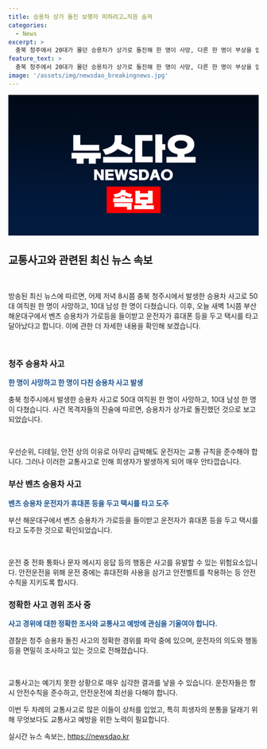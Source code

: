 ```yaml
---
title: 승용차 상가 돌진 보행자 피하려고…직원 숨져
categories:
  - News
excerpt: >
  충북 청주에서 20대가 몰던 승용차가 상가로 돌진해 한 명이 사망, 다른 한 명이 부상을 입었습니다. 경찰은 보행자를 피하기 위해 사고를 낸 것으로 추정하고 사고 경위를 조사 중입니다. 또한, 부산 해운대에서 벤츠 승용차가 가로등을 들이받고 운전자가 휴대폰 등을 두고 택시를 타고 도주한 사고가 발생했습니다. 현재 운전자를 추적 중에 있습니다.
feature_text: >
  충북 청주에서 20대가 몰던 승용차가 상가로 돌진해 한 명이 사망, 다른 한 명이 부상을 입었습니다. 경찰은 보행자를 피하기 위해 사고를 낸 것으로 추정하고 사고 경위를 조사 중입니다. 또한, 부산 해운대에서 벤츠 승용차가 가로등을 들이받고 운전자가 휴대폰 등을 두고 택시를 타고 도주한 사고가 발생했습니다. 현재 운전자를 추적 중에 있습니다.
image: '/assets/img/newsdao_breakingnews.jpg'
---
```


<p><img src="/assets/img/newsdao_breakingnews.jpg" alt="ranknews 속보" /></p>

<h2 data-ke-size="size26">교통사고와 관련된 최신 뉴스 속보</h2>

<p data-ke-size="size16">&nbsp;</p>

<p>방송된 최신 뉴스에 따르면, 어제 저녁 8시쯤 충북 청주시에서 발생한 승용차 사고로 50대 여직원 한 명이 사망하고, 10대 남성 한 명이 다쳤습니다. 이후, 오늘 새벽 1시쯤 부산 해운대구에서 벤츠 승용차가 가로등을 들이받고 운전자가 휴대폰 등을 두고 택시를 타고 달아났다고 합니다. 
이에 관한 더 자세한 내용을 확인해 보겠습니다.</p>

<p data-ke-size="size16">&nbsp;</p>

<h3>청주 승용차 사고</h3>

<p data-ke-size="size16"><b><span style="color: #1a5490;">한 명이 사망하고 한 명이 다친 승용차 사고 발생</span></b></p>

<p>충북 청주시에서 발생한 승용차 사고로 50대 여직원 한 명이 사망하고, 10대 남성 한 명이 다쳤습니다. 사건 목격자들의 진술에 따르면, 승용차가 상가로 돌진했던 것으로 보고되었습니다. </p>

<p data-ke-size="size16">&nbsp;</p>

<p>우선순위, 디테일, 안전 상의 이유로 아무리 급박해도 운전자는 교통 규칙을 준수해야 합니다. 그러나 이러한 교통사고로 인해 희생자가 발생하게 되어 매우 안타깝습니다.</p>

<h3>부산 벤츠 승용차 사고</h3>

<p data-ke-size="size16"><b><span style="color: #1a5490;">벤츠 승용차 운전자가 휴대폰 등을 두고 택시를 타고 도주</span></b></p>

<p>부산 해운대구에서 벤츠 승용차가 가로등을 들이받고 운전자가 휴대폰 등을 두고 택시를 타고 도주한 것으로 확인되었습니다. </p>

<p data-ke-size="size16">&nbsp;</p>

<p>운전 중 전화 통화나 문자 메시지 응답 등의 행동은 사고를 유발할 수 있는 위험요소입니다. 안전운전을 위해 운전 중에는 휴대전화 사용을 삼가고 안전벨트를 착용하는 등 안전수칙을 지키도록 합시다.</p>

<h3>정확한 사고 경위 조사 중</h3>

<p data-ke-size="size16"><b><span style="color: #1a5490;">사고 경위에 대한 정확한 조사와 교통사고 예방에 관심을 기울여야 합니다.</span></b></p>

<p>경찰은 청주 승용차 돌진 사고의 정확한 경위를 파악 중에 있으며, 운전자의 의도와 행동 등을 면밀히 조사하고 있는 것으로 전해졌습니다. </p>

<p data-ke-size="size16">&nbsp;</p>

<p>교통사고는 예기치 못한 상황으로 매우 심각한 결과를 낳을 수 있습니다. 운전자들은 항시 안전수칙을 준수하고, 안전운전에 최선을 다해야 합니다.</p>

<p>이번 두 차례의 교통사고로 많은 이들이 상처를 입었고, 특히 희생자의 분통을 달래기 위해 무엇보다도 교통사고 예방을 위한 노력이 필요합니다.</p>
실시간 뉴스 속보는, <a href="https://newsdao.kr" rel="dofollow">https://newsdao.kr</a>


